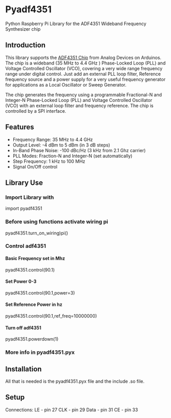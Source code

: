 # Pyadf4351
Python Raspberry Pi Library for the ADF4351 Wideband Frequency Synthesizer chip

## Introduction

This library supports the [ADF4351 Chip](https://goo.gl/tkMjw6) from Analog Devices on Arduinos. The chip is a wideband (35 MHz to 4.4 GHz ) Phase-Locked Loop (PLL) and Voltage Controlled Oscillator (VCO), covering a very wide range frequency range
under digital control. Just add an external PLL loop filter, Reference frequency source and a power supply for a very useful 
frequency generator for applications as a Local Oscillator or Sweep Generator.  

The chip generates the frequency using a programmable Fractional-N and Integer-N Phase-Locked Loop (PLL) and Voltage Controlled Oscillator (VCO) with an external loop filter and frequency reference. The chip is controlled by 
a SPI interface.

## Features

+ Frequency Range: 35 MHz to 4.4 GHz
+ Output Level: -4 dBm to 5 dBm (in 3 dB steps) 
+ In-Band Phase Noise: -100 dBc/Hz (3 kHz from 2.1 Ghz carrier)
+ PLL Modes: Fraction-N and Integer-N (set automatically)
+ Step Frequency: 1 kHz to 100 MHz  
+ Signal On/Off control

## Library Use
### Import Library with 
import pyadf4351 
### Before using functions activate wiring pi
pyadf4351.turn_on_wiring)pi()
### Control adf4351 
#### Basic Frequency set in Mhz  
pyadf4351.control(90.1)
#### Set Power 0-3
pyadf4351.control(90.1,power=3)
#### Set Reference Power in hz 
pyadf4351.control(90.1,ref_freq=10000000)
#### Turn off adf4351 
pyadf4351.powerdown(1)
### More info in pyadf4351.pyx

## Installation
All that is needed is the pyadf4351.pyx file and the include .so file.

## Setup 
Connections:
LE - pin 27
CLK - pin 29
Data - pin 31
CE - pin 33
